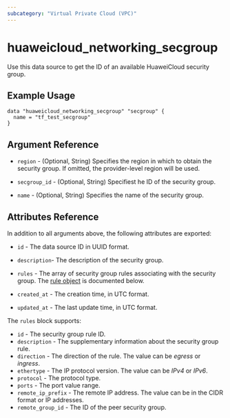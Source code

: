 ```yaml
---
subcategory: "Virtual Private Cloud (VPC)"
---
```


# huaweicloud_networking_secgroup

Use this data source to get the ID of an available HuaweiCloud security group.

## Example Usage

```hcl
data "huaweicloud_networking_secgroup" "secgroup" {
  name = "tf_test_secgroup"
}
```

## Argument Reference

* `region` - (Optional, String) Specifies the region in which to obtain the security group. If omitted, the
  provider-level region will be used.

* `secgroup_id` - (Optional, String) Specifiest he ID of the security group.

* `name` - (Optional, String) Specifies the name of the security group.

## Attributes Reference

In addition to all arguments above, the following attributes are exported:

* `id` - The data source ID in UUID format.

* `description`- The description of the security group.

* `rules` - The array of security group rules associating with the security group.
  The [rule object](#security_group_rule) is documented below.

* `created_at` - The creation time, in UTC format.

* `updated_at` - The last update time, in UTC format.

<a name="security_group_rule"></a>
The `rules` block supports:

* `id` - The security group rule ID.
* `description` - The supplementary information about the security group rule.
* `direction` - The direction of the rule. The value can be *egress* or *ingress*.
* `ethertype` - The IP protocol version. The value can be *IPv4* or *IPv6*.
* `protocol` - The protocol type.
* `ports` - The port value range.
* `remote_ip_prefix` - The remote IP address. The value can be in the CIDR format or IP addresses.
* `remote_group_id` - The ID of the peer security group.
